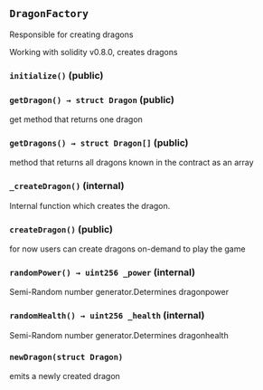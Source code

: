 ## `DragonFactory`

Responsible for creating dragons


Working with solidity v0.8.0, creates dragons


### `initialize()` (public)





### `getDragon() → struct Dragon` (public)



get method that returns one dragon

### `getDragons() → struct Dragon[]` (public)



method that returns all dragons known in the contract as an array

### `_createDragon()` (internal)



Internal function which creates the dragon.

### `createDragon()` (public)



for now users can create dragons on-demand to play the game

### `randomPower() → uint256 _power` (internal)



Semi-Random number generator.Determines dragonpower


### `randomHealth() → uint256 _health` (internal)



Semi-Random number generator.Determines dragonhealth



### `newDragon(struct Dragon)`



emits a newly created dragon

